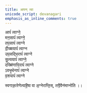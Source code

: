 ```yaml
---
title: आपन् त्वा
unicode_script: devanagari
emphasis_as_inline_comments: true
---
```


आपं॑ त्वाग्ने॒  
मन॒सापं॑ त्वाग्ने॒  
तप॒सापं॑ त्वाग्ने  
दी॒ख्षयापं॑ त्वाग्न  
उप॒सद्भि॒रापं॑ त्वाग्ने  
सु॒त्ययापं॑ त्वाग्ने॒  
दख्षि॑णाभि॒रापं॑ त्वाग्ने  
ऽवभृ॒थेनापं॑ त्वाग्ने  
व॒शयापं॑ त्वाग्ने

स्वगाका॒रेणेत्या॑है॒षा वा अ॒ग्नेराप्ति॒स्, तयै॒वैन॑माप्नोति ।।